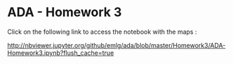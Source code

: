 # ADA - Homework 3

Click on the following link to access the notebook with the maps :

http://nbviewer.jupyter.org/github/emlg/ada/blob/master/Homework3/ADA-Homework3.ipynb?flush_cache=true
